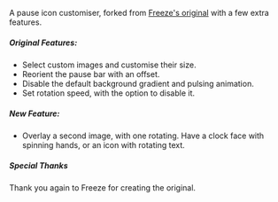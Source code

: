 A pause icon customiser, forked from [Freeze's original](https://gitlab.com/Freeze020/pause-icon/) with a few extra features.

##### Original Features:
- Select custom images and customise their size.
- Reorient the pause bar with an offset.
- Disable the default background gradient and pulsing animation.
- Set rotation speed, with the option to disable it.

##### New Feature:
- Overlay a second image, with one rotating. Have a clock face with spinning hands, or an icon with rotating text.

##### Special Thanks
Thank you again to Freeze for creating the original.